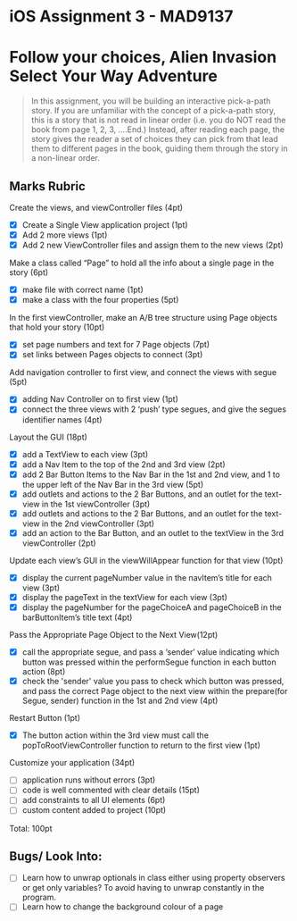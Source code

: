 # iOS Assignment 3 - MAD9137
# Follow your choices, Alien Invasion Select Your Way Adventure

> In this assignment, you will be building an interactive pick-a-path story. If you are unfamiliar with the concept of a pick-a-path story, this is a story that is not read in linear order (i.e. you do NOT read the book from page 1, 2, 3, ….End.) Instead, after reading each page, the story gives the reader a set of choices they can pick from that lead them to different pages in the book, guiding them through the story in a non-linear order.

## Marks Rubric
Create the views, and viewController files (4pt)

- [x] Create a Single View application project (1pt)
- [x] Add 2 more views (1pt)
- [x] Add 2 new ViewController files and assign them to the new views (2pt)

Make a class called “Page” to hold all the info about a single page in the story (6pt)

- [x] make file with correct name (1pt)
- [x] make a class with the four properties (5pt)

In the first viewController, make an A/B tree structure using Page objects that hold your story (10pt)

- [x] set page numbers and text for 7 Page objects (7pt)
- [x] set links between Pages objects to connect (3pt)

Add navigation controller to first view, and connect the views with segue (5pt)

- [x] adding Nav Controller on to first view (1pt)
- [x] connect the three views with 2 ‘push’ type segues, and give the segues identifier names (4pt)

Layout the GUI (18pt)

- [x] add a TextView to each view (3pt)
- [x] add a Nav Item to the top of the 2nd and 3rd view (2pt)
- [x] add 2 Bar Button Items to the Nav Bar in the 1st and 2nd view, and 1 to the upper left of the Nav Bar in the 3rd view (5pt)
- [x] add outlets and actions to the 2 Bar Buttons, and an outlet for the text-view in the 1st viewController (3pt)
- [x] add outlets and actions to the 2 Bar Buttons, and an outlet for the text-view in the 2nd viewController (3pt)
- [x] add an action to the Bar Button, and an outlet to the textView in the 3rd viewController (2pt)

Update each view’s GUI in the viewWillAppear function for that view (10pt)

- [x] display the current pageNumber value in the navItem’s title for each view (3pt)
- [x] display the pageText in the textView for each view (3pt)
- [x] display the pageNumber for the pageChoiceA and pageChoiceB in the barButtonItem’s title text (4pt)

Pass the Appropriate Page Object to the Next View(12pt)

- [x] call the appropriate segue, and pass a ‘sender’ value indicating which button was pressed within the performSegue function in each button action (8pt)
- [x] check the 'sender' value you pass to check which button was pressed, and pass the correct Page object to the next view within the prepare(for Segue, sender) function in the 1st and 2nd view (4pt)

Restart Button (1pt)

- [x] The button action within the 3rd view must call the popToRootViewController function to return to the first view (1pt)

Customize your application (34pt)

- [ ] application runs without errors (3pt)
- [ ] code is well commented with clear details (15pt)
- [ ] add constraints to all UI elements (6pt)
- [ ] custom content added to project (10pt)

Total: 100pt

## Bugs/ Look Into: 
- [ ] Learn how to unwrap optionals in class either using property observers or get only variables? To avoid having to unwrap constantly in the program.
- [ ] Learn how to change the background colour of a page
